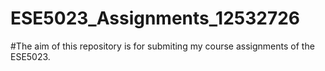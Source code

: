 # ESE5023_Assignments_12532726

#The aim of this repository is for submiting my course assignments of the ESE5023.